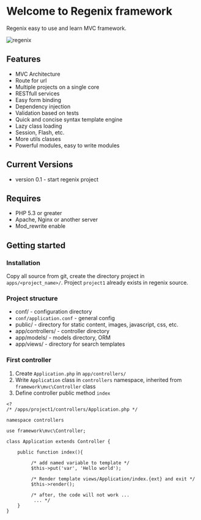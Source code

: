 Welcome to Regenix framework
============================

Regenix easy to use and learn MVC framework.

![regenix](http://develstudio.ru/upload/medialibrary/cf8/cf88db498096a1eba21c75f7910a4ef4.png)

Features
--------
* MVC Architecture
* Route for url
* Multiple projects on a single core 
* RESTfull services
* Easy form binding
* Dependency injection
* Validation based on tests
* Quick and concise syntax template engine
* Lazy class loading
* Session, Flash, etc.
* More utils classes
* Powerful modules, easy to write modules

Current Versions
----------------
* version 0.1 - start regenix project

Requires
--------

* PHP 5.3 or greater
* Apache, Nginx or another server
* Mod_rewrite enable


Getting started
---------------

### Installation

Copy all source from git, create the directory project in `apps/<project_name>/`.
Project `project1` already exists in regenix source. 

### Project structure

* conf/ - configuration directory
 * `conf/application.conf` - general config
* public/ - directory for static content, images, javascript, css, etc.
* app/controllers/ - controller directory
* app/models/ - models directory, ORM
* app/views/ - directory for search templates

### First controller

1. Create `Application.php` in `app/controllers/`
2. Write `Application` class in `controllers` namespace, inherited from `framework\mvc\Controller` class
3. Define controller public method `index`


```
<? 
/* /apps/project1/controllers/Application.php */

namespace controllers

use framework\mvc\Controller;

class Application extends Controller {

    public function index(){
          
         /* add named variable to template */
         $this->put('var', 'Hello world');

         /* Render template views/Application/index.{ext} and exit */
         $this->render();

         /* after, the code will not work ...
          ... */
    }
}
```
